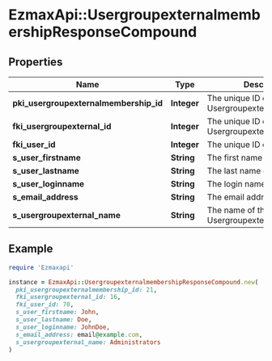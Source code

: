 # EzmaxApi::UsergroupexternalmembershipResponseCompound

## Properties

| Name | Type | Description | Notes |
| ---- | ---- | ----------- | ----- |
| **pki_usergroupexternalmembership_id** | **Integer** | The unique ID of the Usergroupexternalmembership |  |
| **fki_usergroupexternal_id** | **Integer** | The unique ID of the Usergroupexternal |  |
| **fki_user_id** | **Integer** | The unique ID of the User |  |
| **s_user_firstname** | **String** | The first name of the user |  |
| **s_user_lastname** | **String** | The last name of the user |  |
| **s_user_loginname** | **String** | The login name of the User. |  |
| **s_email_address** | **String** | The email address. |  |
| **s_usergroupexternal_name** | **String** | The name of the Usergroupexternal |  |

## Example

```ruby
require 'Ezmaxapi'

instance = EzmaxApi::UsergroupexternalmembershipResponseCompound.new(
  pki_usergroupexternalmembership_id: 21,
  fki_usergroupexternal_id: 16,
  fki_user_id: 70,
  s_user_firstname: John,
  s_user_lastname: Doe,
  s_user_loginname: JohnDoe,
  s_email_address: email@example.com,
  s_usergroupexternal_name: Administrators
)
```

